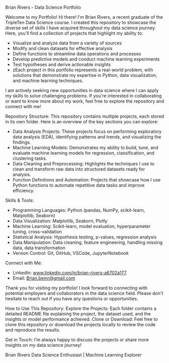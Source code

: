 Brian Rivers - Data Science Portfolio

Welcome to my Portfolio!
Hi there! I'm Brian Rivers, a recent graduate of the TripleTen Data Science course. I created this repository to showcase the diverse set of skills
I have acquired throughout my data science journey. Here, you'll find a collection of projects that highlight my ability to:

- Visualize and analyze data from a variety of sources
- Modify and clean datasets for effective analysis
- Define functions to streamline data operations and processes
- Develop predictive models and conduct machine learning experiments
- Test hypotheses and derive actionable insights
- zEach project in this portfolio represents a real-world problem, with solutions that demonstrate my expertise in Python, data visualization, and machine learning techniques.

I am actively seeking new opportunities in data science where I can apply my skills to solve challenging problems. 
If you're interested in collaborating or want to know more about my work, feel free to explore the repository and connect with me!

Repository Structure:
This repository contains multiple projects, each stored in its own folder. Here is an overview of the key sections you can explore:

- Data Analysis Projects: These projects focus on performing exploratory data analysis (EDA), identifying patterns and trends, and visualizing the findings.
- Machine Learning Models: Demonstrates my ability to build, tune, and evaluate machine learning models for regression, classification, and clustering tasks.
- Data Cleaning and Preprocessing: Highlights the techniques I use to clean and transform raw data into structured datasets ready for analysis.
- Function Definitions and Automation: Projects that showcase how I use Python functions to automate repetitive data tasks and improve efficiency.

Skills & Tools:
- Programming Languages: Python (pandas, NumPy, scikit-learn, Matplotlib, Seaborn)
- Data Visualization: Matplotlib, Seaborn, Plotly
- Machine Learning: Scikit-learn, model evaluation, hyperparameter tuning, cross-validation
- Statistical Analysis: Hypothesis testing, p-values, regression analysis
- Data Manipulation: Data cleaning, feature engineering, handling missing data, data transformation
- Version Control: Git, GitHub, VSCode, JupyterNotebook
  
Connect with Me:
- LinkedIn: www.linkedin.com/in/brian-rivers-a6702a177
- Email: Brian.bemr@gmail.com


Thank you for visiting my portfolio! I look forward to connecting with potential employers and collaborators in the data science field. Please don't hesitate to reach out if you have any questions or opportunities.

How to Use This Repository:
Explore the Projects: Each folder contains a detailed README file explaining the project, the dataset used, and the insights or model performance achieved.
Clone or Download: Feel free to clone this repository or download the projects locally to review the code and reproduce the results.

Get in Touch: I’m always happy to discuss the projects or share more insights on my data science journey!

Brian Rivers
Data Science Enthusiast | Machine Learning Explorer
